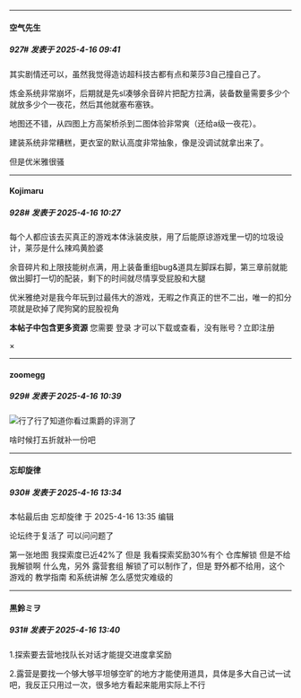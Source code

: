 ﻿
*****

####  空气先生  
##### 927#       发表于 2025-4-16 09:41

其实剧情还可以，虽然我觉得造访超科技古都有点和莱莎3自己撞自己了。

炼金系统非常崩坏，后期就是先sl凑够余音碎片把配方拉满，装备数量需要多少个就放多少个一夜花，然后其他就塞布塞铁。

地图还不错，从四图上方高架桥杀到二图体验非常爽（还给a级一夜花）。

建装系统非常糟糕，更衣室的默认高度非常抽象，像是没调试就拿出来了。

但是优米雅很骚


*****

####  Kojimaru  
##### 928#       发表于 2025-4-16 10:27

每个人都应该去买真正的游戏本体泳装皮肤，用了后能原谅游戏里一切的垃圾设计，莱莎是什么辣鸡黄脸婆

余音碎片和上限技能树点满，用上装备重组bug&amp;道具左脚踩右脚，第三章前就能做出脚打一切的配装，剩下的时间就尽情享受屁股和大腿

优米雅绝对是我今年玩到过最伟大的游戏，无暇之作真正的世不二出，唯一的扣分项就是砍掉了爬狗窝的屁股视角

<strong>本帖子中包含更多资源</strong>
您需要 登录 才可以下载或查看，没有账号？立即注册 

×


*****

####  zoomegg  
##### 929#       发表于 2025-4-16 10:39

<img src="https://static.stage1st.com/image/smiley/face2017/067.png" referrerpolicy="no-referrer">行了行了知道你看过熏爵的评测了

啥时候打五折就补一份吧


*****

####  忘却旋律  
##### 930#       发表于 2025-4-16 13:34

 本帖最后由 忘却旋律 于 2025-4-16 13:35 编辑 

论坛终于复活了 可以问问题了

第一张地图 我探索度已近42%了 但是 我看探索奖励30%有个 仓库解锁 但是不给我解锁啊 什么鬼，另外 露营套组 解锁了可以制作了，但是 野外都不给用，这个游戏的 教学指南 和系统讲解 怎么感觉灾难级的


*****

####  黒鈴ミヲ  
##### 931#       发表于 2025-4-16 13:40

1.探索要去营地找队长对话才能提交进度拿奖励

2.露营是要找一个够大够平坦够空旷的地方才能使用道具，具体是多大自己试一试吧，我反正只用过一次，很多地方看起来能用实际上不行


